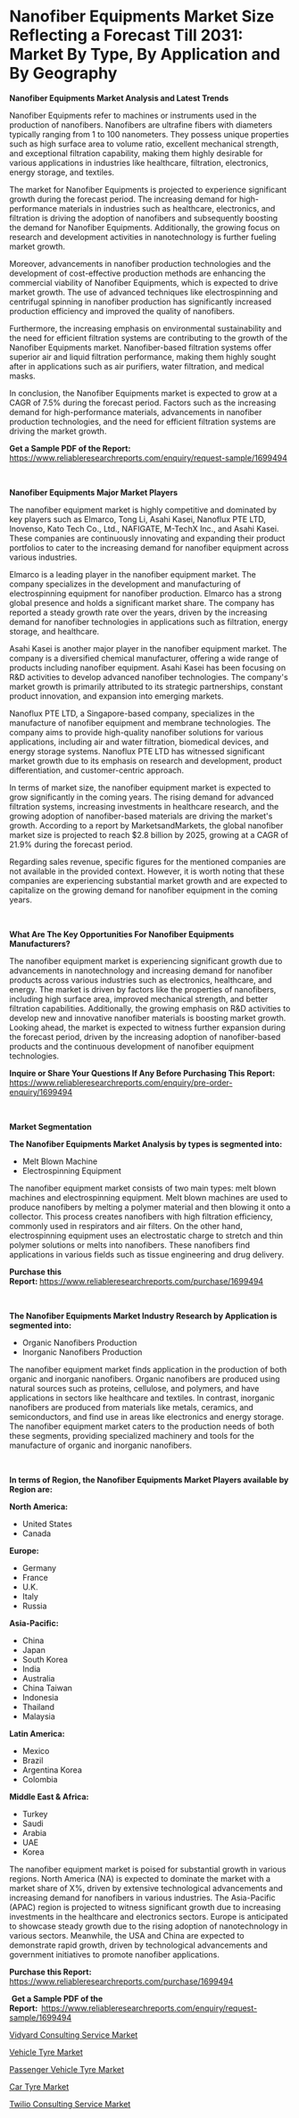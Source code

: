 <p><h1>Nanofiber Equipments Market Size Reflecting a Forecast Till 2031: Market By Type, By Application and By Geography</h1></p><p><strong>Nanofiber Equipments Market Analysis and Latest Trends</strong></p>
<p><p>Nanofiber Equipments refer to machines or instruments used in the production of nanofibers. Nanofibers are ultrafine fibers with diameters typically ranging from 1 to 100 nanometers. They possess unique properties such as high surface area to volume ratio, excellent mechanical strength, and exceptional filtration capability, making them highly desirable for various applications in industries like healthcare, filtration, electronics, energy storage, and textiles.</p><p>The market for Nanofiber Equipments is projected to experience significant growth during the forecast period. The increasing demand for high-performance materials in industries such as healthcare, electronics, and filtration is driving the adoption of nanofibers and subsequently boosting the demand for Nanofiber Equipments. Additionally, the growing focus on research and development activities in nanotechnology is further fueling market growth.</p><p>Moreover, advancements in nanofiber production technologies and the development of cost-effective production methods are enhancing the commercial viability of Nanofiber Equipments, which is expected to drive market growth. The use of advanced techniques like electrospinning and centrifugal spinning in nanofiber production has significantly increased production efficiency and improved the quality of nanofibers.</p><p>Furthermore, the increasing emphasis on environmental sustainability and the need for efficient filtration systems are contributing to the growth of the Nanofiber Equipments market. Nanofiber-based filtration systems offer superior air and liquid filtration performance, making them highly sought after in applications such as air purifiers, water filtration, and medical masks.</p><p>In conclusion, the Nanofiber Equipments market is expected to grow at a CAGR of 7.5% during the forecast period. Factors such as the increasing demand for high-performance materials, advancements in nanofiber production technologies, and the need for efficient filtration systems are driving the market growth.</p></p>
<p><strong>Get a Sample PDF of the Report:&nbsp;</strong> <a href="https://www.reliableresearchreports.com/enquiry/request-sample/1699494">https://www.reliableresearchreports.com/enquiry/request-sample/1699494</a></p>
<p>&nbsp;</p>
<p><strong>Nanofiber Equipments Major Market Players</strong></p>
<p><p>The nanofiber equipment market is highly competitive and dominated by key players such as Elmarco, Tong Li, Asahi Kasei, Nanoflux PTE LTD, Inovenso, Kato Tech Co., Ltd., NAFIGATE, M-TechX Inc., and Asahi Kasei. These companies are continuously innovating and expanding their product portfolios to cater to the increasing demand for nanofiber equipment across various industries.</p><p>Elmarco is a leading player in the nanofiber equipment market. The company specializes in the development and manufacturing of electrospinning equipment for nanofiber production. Elmarco has a strong global presence and holds a significant market share. The company has reported a steady growth rate over the years, driven by the increasing demand for nanofiber technologies in applications such as filtration, energy storage, and healthcare.</p><p>Asahi Kasei is another major player in the nanofiber equipment market. The company is a diversified chemical manufacturer, offering a wide range of products including nanofiber equipment. Asahi Kasei has been focusing on R&D activities to develop advanced nanofiber technologies. The company's market growth is primarily attributed to its strategic partnerships, constant product innovation, and expansion into emerging markets.</p><p>Nanoflux PTE LTD, a Singapore-based company, specializes in the manufacture of nanofiber equipment and membrane technologies. The company aims to provide high-quality nanofiber solutions for various applications, including air and water filtration, biomedical devices, and energy storage systems. Nanoflux PTE LTD has witnessed significant market growth due to its emphasis on research and development, product differentiation, and customer-centric approach.</p><p>In terms of market size, the nanofiber equipment market is expected to grow significantly in the coming years. The rising demand for advanced filtration systems, increasing investments in healthcare research, and the growing adoption of nanofiber-based materials are driving the market's growth. According to a report by MarketsandMarkets, the global nanofiber market size is projected to reach $2.8 billion by 2025, growing at a CAGR of 21.9% during the forecast period.</p><p>Regarding sales revenue, specific figures for the mentioned companies are not available in the provided context. However, it is worth noting that these companies are experiencing substantial market growth and are expected to capitalize on the growing demand for nanofiber equipment in the coming years.</p></p>
<p>&nbsp;</p>
<p><strong>What Are The Key Opportunities For Nanofiber Equipments Manufacturers?</strong></p>
<p><p>The nanofiber equipment market is experiencing significant growth due to advancements in nanotechnology and increasing demand for nanofiber products across various industries such as electronics, healthcare, and energy. The market is driven by factors like the properties of nanofibers, including high surface area, improved mechanical strength, and better filtration capabilities. Additionally, the growing emphasis on R&D activities to develop new and innovative nanofiber materials is boosting market growth. Looking ahead, the market is expected to witness further expansion during the forecast period, driven by the increasing adoption of nanofiber-based products and the continuous development of nanofiber equipment technologies.</p></p>
<p><strong>Inquire or Share Your Questions If Any Before Purchasing This Report:</strong> <a href="https://www.reliableresearchreports.com/enquiry/pre-order-enquiry/1699494">https://www.reliableresearchreports.com/enquiry/pre-order-enquiry/1699494</a></p>
<p>&nbsp;</p>
<p><strong>Market Segmentation</strong></p>
<p><strong>The Nanofiber Equipments Market Analysis by types is segmented into:</strong></p>
<p><ul><li>Melt Blown Machine</li><li>Electrospinning Equipment</li></ul></p>
<p><p>The nanofiber equipment market consists of two main types: melt blown machines and electrospinning equipment. Melt blown machines are used to produce nanofibers by melting a polymer material and then blowing it onto a collector. This process creates nanofibers with high filtration efficiency, commonly used in respirators and air filters. On the other hand, electrospinning equipment uses an electrostatic charge to stretch and thin polymer solutions or melts into nanofibers. These nanofibers find applications in various fields such as tissue engineering and drug delivery.</p></p>
<p><strong>Purchase this Report:&nbsp;</strong><a href="https://www.reliableresearchreports.com/purchase/1699494">https://www.reliableresearchreports.com/purchase/1699494</a></p>
<p>&nbsp;</p>
<p><strong>The Nanofiber Equipments Market Industry Research by Application is segmented into:</strong></p>
<p><ul><li>Organic Nanofibers Production</li><li>Inorganic Nanofibers Production</li></ul></p>
<p><p>The nanofiber equipment market finds application in the production of both organic and inorganic nanofibers. Organic nanofibers are produced using natural sources such as proteins, cellulose, and polymers, and have applications in sectors like healthcare and textiles. In contrast, inorganic nanofibers are produced from materials like metals, ceramics, and semiconductors, and find use in areas like electronics and energy storage. The nanofiber equipment market caters to the production needs of both these segments, providing specialized machinery and tools for the manufacture of organic and inorganic nanofibers.</p></p>
<p>&nbsp;</p>
<p><strong>In terms of Region, the Nanofiber Equipments Market Players available by Region are:</strong></p>
<p>
    <p> <strong> North America: </strong>
        <ul>
            <li>United States</li>
            <li>Canada</li>
        </ul>
        </p> 
    <p> <strong> Europe: </strong>
        <ul>
            <li>Germany</li>
            <li>France</li>
            <li>U.K.</li>
            <li>Italy</li>
            <li>Russia</li>
        </ul>
        </p> 
    <p> <strong> Asia-Pacific: </strong>
        <ul>
            <li>China</li>
            <li>Japan</li>
            <li>South Korea</li>
            <li>India</li>
            <li>Australia</li>
            <li>China Taiwan</li>
            <li>Indonesia</li>
            <li>Thailand</li>
            <li>Malaysia</li>
        </ul>
        </p> 
    <p> <strong> Latin America: </strong>
        <ul>
            <li>Mexico</li>
            <li>Brazil</li>
            <li>Argentina Korea</li>
            <li>Colombia</li>
        </ul>
        </p> 
    <p> <strong> Middle East & Africa: </strong>
        <ul>
            <li>Turkey</li>
            <li>Saudi</li>
            <li>Arabia</li>
            <li>UAE</li>
            <li>Korea</li>
        </ul>
    </p>
    </p>
<p><p>The nanofiber equipment market is poised for substantial growth in various regions. North America (NA) is expected to dominate the market with a market share of X%, driven by extensive technological advancements and increasing demand for nanofibers in various industries. The Asia-Pacific (APAC) region is projected to witness significant growth due to increasing investments in the healthcare and electronics sectors. Europe is anticipated to showcase steady growth due to the rising adoption of nanotechnology in various sectors. Meanwhile, the USA and China are expected to demonstrate rapid growth, driven by technological advancements and government initiatives to promote nanofiber applications.</p></p>
<p><strong>Purchase this Report: </strong><a href="https://www.reliableresearchreports.com/purchase/1699494">https://www.reliableresearchreports.com/purchase/1699494</a></p>
<p>&nbsp;<strong>Get a Sample PDF of the Report:&nbsp;&nbsp;</strong><a href="https://www.reliableresearchreports.com/enquiry/request-sample/1699494">https://www.reliableresearchreports.com/enquiry/request-sample/1699494</a></p>
<p><strong></strong></p>
<p><p><a href="https://github.com/mauripalmi/Market-Research-Report-List-1/blob/main/vidyard-consulting-service-market.md">Vidyard Consulting Service Market</a></p><p><a href="https://medium.com/p/f6e112574e83/edit">Vehicle Tyre Market</a></p><p><a href="https://medium.com/p/b79a961e9731/edit">Passenger Vehicle Tyre Market</a></p><p><a href="https://medium.com/p/775fa8e89e98/edit">Car Tyre Market</a></p><p><a href="https://github.com/nathandecarvalho/Market-Research-Report-List-1/blob/main/twilio-consulting-service-market.md">Twilio Consulting Service Market</a></p></p>